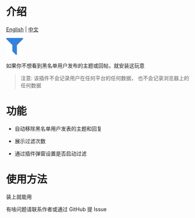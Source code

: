 # 介绍

[English](/readme.md) | [中文](readme.zh.md)

![](/src/images/filter_48.png)

如果你不想看到黑名单用户发布的主题或回帖，就安装这玩意

> 注意: 该插件不会记录用户在任何平台的任何数据， 也不会记录浏览器上的任何数据

# 功能

- 自动移除黑名单用户发表的主题和回复

- 展示过滤次数

- 通过插件弹窗设置是否启动过滤

# 使用方法

装上就能用

有啥问题请联系作者或通过 GitHub 提 Issue
